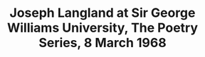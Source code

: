 ---
layout: manifest
title: Joseph Langland at Sir George Williams University, The Poetry Series, 8 March
  1968
manifest_name: joseph-langland-at-sir-george-williams-university-the-poetry-series-8-march-1968

---